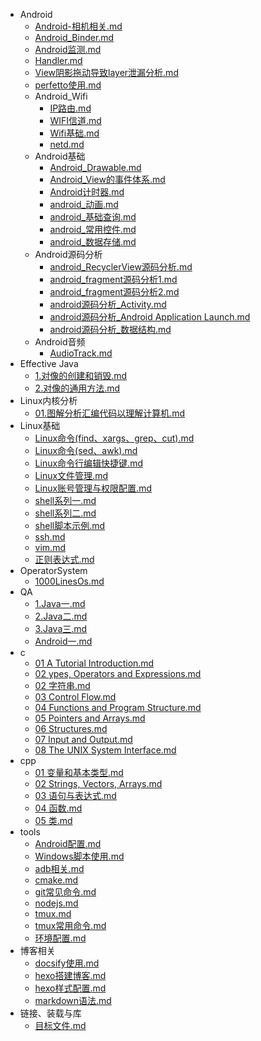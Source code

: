   - Android
    - [Android-相机相关.md](./Android/Android-相机相关.md)
    - [Android_Binder.md](./Android/Android_Binder.md)
    - [Android监测.md](./Android/Android监测.md)
    - [Handler.md](./Android/Handler.md)
    - [View阴影拖动导致layer泄漏分析.md](./Android/View阴影拖动导致layer泄漏分析.md)
    - [perfetto使用.md](./Android/perfetto使用.md)
    - Android_Wifi
      - [IP路由.md](./Android/Android_Wifi/IP路由.md)
      - [WIFI信道.md](./Android/Android_Wifi/WIFI信道.md)
      - [Wifi基础.md](./Android/Android_Wifi/Wifi基础.md)
      - [netd.md](./Android/Android_Wifi/netd.md)
    - Android基础
      - [Android_Drawable.md](./Android/Android基础/Android_Drawable.md)
      - [Android_View的事件体系.md](./Android/Android基础/Android_View的事件体系.md)
      - [Android计时器.md](./Android/Android基础/Android计时器.md)
      - [android_动画.md](./Android/Android基础/android_动画.md)
      - [android_基础查询.md](./Android/Android基础/android_基础查询.md)
      - [android_常用控件.md](./Android/Android基础/android_常用控件.md)
      - [android_数据存储.md](./Android/Android基础/android_数据存储.md)
    - Android源码分析
      - [android_RecyclerView源码分析.md](./Android/Android源码分析/android_RecyclerView源码分析.md)
      - [android_fragment源码分析1.md](./Android/Android源码分析/android_fragment源码分析1.md)
      - [android_fragment源码分析2.md](./Android/Android源码分析/android_fragment源码分析2.md)
      - [android源码分析_Activity.md](./Android/Android源码分析/android源码分析_Activity.md)
      - [android源码分析_Android Application Launch.md](./Android/Android源码分析/android源码分析_Android%20Application%20Launch.md)
      - [android源码分析_数据结构.md](./Android/Android源码分析/android源码分析_数据结构.md)
    - Android音频
      - [AudioTrack.md](./Android/Android音频/AudioTrack.md)
  - Effective Java
    - [1.对像的创建和销毁.md](./Effective%20Java/1.对像的创建和销毁.md)
    - [2.对像的通用方法.md](./Effective%20Java/2.对像的通用方法.md)
  - Linux内核分析
    - [01.图解分析汇编代码以理解计算机.md](./Linux内核分析/01.图解分析汇编代码以理解计算机.md)
  - Linux基础
    - [Linux命令(find、xargs、grep、cut).md](./Linux基础/Linux命令(find、xargs、grep、cut).md)
    - [Linux命令(sed、awk).md](./Linux基础/Linux命令(sed、awk).md)
    - [Linux命令行编辑快捷键.md](./Linux基础/Linux命令行编辑快捷键.md)
    - [Linux文件管理.md](./Linux基础/Linux文件管理.md)
    - [Linux账号管理与权限配置.md](./Linux基础/Linux账号管理与权限配置.md)
    - [shell系列一.md](./Linux基础/shell系列一.md)
    - [shell系列二.md](./Linux基础/shell系列二.md)
    - [shell脚本示例.md](./Linux基础/shell脚本示例.md)
    - [ssh.md](./Linux基础/ssh.md)
    - [vim.md](./Linux基础/vim.md)
    - [正则表达式.md](./Linux基础/正则表达式.md)
  - OperatorSystem
    - [1000LinesOs.md](./OperatorSystem/1000LinesOs.md)
  - QA
    - [1.Java一.md](./QA/1.Java一.md)
    - [2.Java二.md](./QA/2.Java二.md)
    - [3.Java三.md](./QA/3.Java三.md)
    - [Android一.md](./QA/Android一.md)
  - c
    - [01 A Tutorial Introduction.md](./c/01%20A%20Tutorial%20Introduction.md)
    - [02 ypes, Operators and Expressions.md](./c/02%20ypes,%20Operators%20and%20Expressions.md)
    - [02 字符串.md](./c/02%20字符串.md)
    - [03 Control Flow.md](./c/03%20Control%20Flow.md)
    - [04 Functions and Program Structure.md](./c/04%20Functions%20and%20Program%20Structure.md)
    - [05 Pointers and Arrays.md](./c/05%20Pointers%20and%20Arrays.md)
    - [06 Structures.md](./c/06%20Structures.md)
    - [07 Input and Output.md](./c/07%20Input%20and%20Output.md)
    - [08 The UNIX System Interface.md](./c/08%20The%20UNIX%20System%20Interface.md)
  - cpp
    - [01  变量和基本类型.md](./cpp/01%20%20变量和基本类型.md)
    - [02 Strings, Vectors, Arrays.md](./cpp/02%20Strings,%20Vectors,%20Arrays.md)
    - [03 语句与表达式.md](./cpp/03%20语句与表达式.md)
    - [04 函数.md](./cpp/04%20函数.md)
    - [05 类.md](./cpp/05%20类.md)
  - tools
    - [Android配置.md](./tools/Android配置.md)
    - [Windows脚本使用.md](./tools/Windows脚本使用.md)
    - [adb相关.md](./tools/adb相关.md)
    - [cmake.md](./tools/cmake.md)
    - [git常见命令.md](./tools/git常见命令.md)
    - [nodejs.md](./tools/nodejs.md)
    - [tmux.md](./tools/tmux.md)
    - [tmux常用命令.md](./tools/tmux常用命令.md)
    - [环境配置.md](./tools/环境配置.md)
  - 博客相关
    - [docsify使用.md](./博客相关/docsify使用.md)
    - [hexo搭建博客.md](./博客相关/hexo搭建博客.md)
    - [hexo样式配置.md](./博客相关/hexo样式配置.md)
    - [markdown语法.md](./博客相关/markdown语法.md)
  - 链接、装载与库
    - [目标文件.md](./链接、装载与库/目标文件.md)
